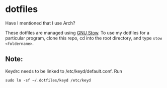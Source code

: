 # dotfiles

Have I mentioned that I use Arch?

These dotfiles are managed using [GNU Stow](https://www.gnu.org/software/stow/). 
To use my dotfiles for a particular program, clone this repo, cd into the root
directory, and type `stow <foldername>`.


## Note:

Keydrc needs to be linked to /etc/keyd/default.conf. Run

`sudo ln -sf ~/.dotfiles/keyd /etc/keyd`
